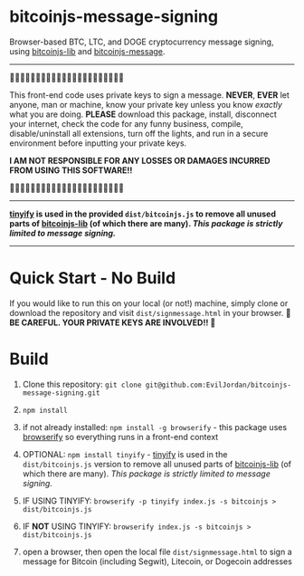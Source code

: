 # bitcoinjs-message-signing

Browser-based BTC, LTC, and DOGE cryptocurrency message signing, using [bitcoinjs-lib](https://github.com/bitcoinjs/bitcoinjs-lib) and [bitcoinjs-message](https://github.com/bitcoinjs/bitcoinjs-message).

---

🚨🚨🚨🚨🚨🚨🚨🚨🚨🚨🚨🚨🚨🚨🚨🚨🚨🚨🚨🚨🚨🚨

 This front-end code uses private keys to sign a message. **NEVER**, **EVER** let anyone, man or machine, know your private key unless you know _exactly_ what you are doing. **PLEASE** download this package, install, disconnect your internet, check the code for any funny business, compile, disable/uninstall all extensions, turn off the lights, and run in a secure environment before inputting your private keys.
 
 **I AM NOT RESPONSIBLE FOR ANY LOSSES OR DAMAGES INCURRED FROM USING THIS SOFTWARE!!**

🚨🚨🚨🚨🚨🚨🚨🚨🚨🚨🚨🚨🚨🚨🚨🚨🚨🚨🚨🚨🚨🚨

---

**[tinyify](https://www.npmjs.com/package/tinyify) is used in the provided `dist/bitcoinjs.js` to remove all unused parts of [bitcoinjs-lib](https://github.com/bitcoinjs/bitcoinjs-lib) (of which there are many). _This package is strictly limited to message signing._**

---

# Quick Start - No Build

If you would like to run this on your local (or not!) machine, simply clone or download the repository and visit `dist/signmessage.html` in your browser. **🚨 BE CAREFUL. YOUR PRIVATE KEYS ARE INVOLVED!! 🚨**

# Build

1. Clone this repository: `git clone git@github.com:EvilJordan/bitcoinjs-message-signing.git`

2. `npm install`

3. if not already installed: `npm install -g browserify` - this package uses [browserify](https://browserify.org/) so everything runs in a front-end context

4. OPTIONAL: `npm install tinyify` - [tinyify](https://www.npmjs.com/package/tinyify) is used in the `dist/bitcoinjs.js` version to remove all unused parts of [bitcoinjs-lib](https://github.com/bitcoinjs/bitcoinjs-lib) (of which there are many). _This package is strictly limited to message signing._

5. IF USING TINYIFY: `browserify -p tinyify index.js -s bitcoinjs > dist/bitcoinjs.js`

6. IF **NOT** USING TINYIFY: `browserify index.js -s bitcoinjs > dist/bitcoinjs.js`

7. open a browser, then open the local file `dist/signmessage.html` to sign a message for Bitcoin (including Segwit), Litecoin, or Dogecoin addresses

